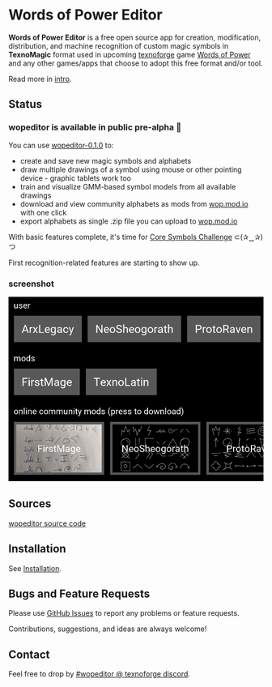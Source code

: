 # Words of Power Editor

**Words of Power Editor** is a free open source app for creation,
modification, distribution, and machine recognition of custom magic
symbols in **TexnoMagic** format used in upcoming
[texnoforge](https://texnoforge.dev)
game
[Words of Power](https://texnoforge.dev/pages/words-of-power.html)
and any other games/apps that choose to adopt this free format and/or tool.

Read more in [intro](intro.md).

## Status

### wopeditor is available in public pre-alpha 🎉

You can use [wopeditor-0.1.0][v0.1.0] to:

* create and save new magic symbols and alphabets
* draw multiple drawings of a symbol using mouse or other pointing device - graphic tablets work too
* train and visualize GMM-based symbol models from all available drawings
* download and view community alphabets as mods from [wop.mod.io] with one click
* export alphabets as single .zip file you can upload to [wop.mod.io]

With basic features complete, it's time for [Core Symbols Challenge](core_symbols.md) ⊂(✰‿✰)つ

First recognition-related features are starting to show up.

### screenshot

![Words of Power Editor teaser](img/words_of_power_teaser.png)


## Sources

[wopeditor source code](https://github.com/texnoforge/wopeditor/)


## Installation

See [Installation](install.md).


## Bugs and Feature Requests

Please use [GitHub Issues](https://github.com/texnoforge/wopeditor/issues)
to report any problems or feature requests.

Contributions, suggestions, and ideas are always welcome!


## Contact

Feel free to drop by
[#wopeditor @ texnoforge discord](https://discord.gg/Dq3vaeg3pG).


[v0.1.0]: https://github.com/texnoforge/wopeditor/releases/tag/v0.1.0
[wop.mod.io]: https://wop.mod.io
